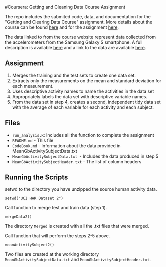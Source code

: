 #Coursera: Getting and Cleaning Data Course Assignment

The repo includes the submited code, data, and documentation for the "Getting and Clearing Data Course" assignment. More details about the course can be found [here](https://www.coursera.org/learn/data-cleaning/home/welcome) and for the assignment [here](https://www.coursera.org/learn/data-cleaning/peer/FIZtT/getting-and-cleaning-data-course-project). 

The data linked to from the course website represent data collected from the accelerometers from the Samsung Galaxy S smartphone. A full description is available [here](http://archive.ics.uci.edu/ml/datasets/Human+Activity+Recognition+Using+Smartphones) and a link to the data are available [here](https://d396qusza40orc.cloudfront.net/getdata%2Fprojectfiles%2FUCI%20HAR%20Dataset.zip).


## Assignment 

1. Merges the training and the test sets to create one data set.
1. Extracts only the measurements on the mean and standard deviation for each measurement.
1. Uses descriptive activity names to name the activities in the data set
1. Appropriately labels the data set with descriptive variable names.
1. From the data set in step 4, creates a second, independent tidy data set with the average of each variable for each activity and each subject.

## Files

* `run_analysis.R`: Includes all the function to complete the assignment
* `README.md` - This file
* `CodeBook.md` - Information about the data provided in MeanGbActivitySubjectData.txt
* `MeanGbActivitySubjectData.txt `- Includes the data produced in step 5 
* `MeanGbActivitySubjectHeader.txt` - The list of column headers

## Running the Scripts

setwd to the directory you have unzipped the source human activity data.

`setwd("UCI HAR Dataset 2")`

Call function to merge test and train data (step 1).

`mergeData2()`

The directory `Merged` is created with all the .txt files that were merged.

Call function that will perform the steps 2-5 above.

`meanActivitySubject2()`

Two files are created at the working directory `MeanGbActivitySubjectData.txt` and `MeanGbActivitySubjectHeader.txt`.

